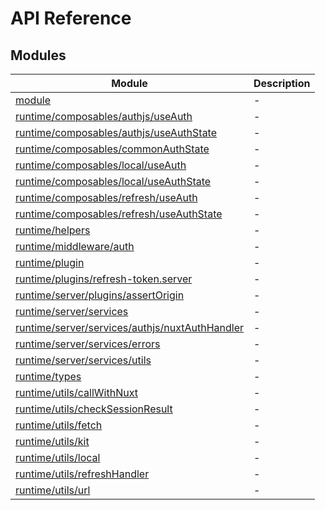 # API Reference

## Modules

| Module | Description |
| ------ | ------ |
| [module](module/index.md) | - |
| [runtime/composables/authjs/useAuth](runtime/composables/authjs/useAuth/index.md) | - |
| [runtime/composables/authjs/useAuthState](runtime/composables/authjs/useAuthState/index.md) | - |
| [runtime/composables/commonAuthState](runtime/composables/commonAuthState/index.md) | - |
| [runtime/composables/local/useAuth](runtime/composables/local/useAuth/index.md) | - |
| [runtime/composables/local/useAuthState](runtime/composables/local/useAuthState/index.md) | - |
| [runtime/composables/refresh/useAuth](runtime/composables/refresh/useAuth/index.md) | - |
| [runtime/composables/refresh/useAuthState](runtime/composables/refresh/useAuthState/index.md) | - |
| [runtime/helpers](runtime/helpers/index.md) | - |
| [runtime/middleware/auth](runtime/middleware/auth/index.md) | - |
| [runtime/plugin](runtime/plugin/index.md) | - |
| [runtime/plugins/refresh-token.server](runtime/plugins/refresh-token.server/index.md) | - |
| [runtime/server/plugins/assertOrigin](runtime/server/plugins/assertOrigin/index.md) | - |
| [runtime/server/services](runtime/server/services/index.md) | - |
| [runtime/server/services/authjs/nuxtAuthHandler](runtime/server/services/authjs/nuxtAuthHandler/index.md) | - |
| [runtime/server/services/errors](runtime/server/services/errors/index.md) | - |
| [runtime/server/services/utils](runtime/server/services/utils/index.md) | - |
| [runtime/types](runtime/types/index.md) | - |
| [runtime/utils/callWithNuxt](runtime/utils/callWithNuxt/index.md) | - |
| [runtime/utils/checkSessionResult](runtime/utils/checkSessionResult/index.md) | - |
| [runtime/utils/fetch](runtime/utils/fetch/index.md) | - |
| [runtime/utils/kit](runtime/utils/kit/index.md) | - |
| [runtime/utils/local](runtime/utils/local/index.md) | - |
| [runtime/utils/refreshHandler](runtime/utils/refreshHandler/index.md) | - |
| [runtime/utils/url](runtime/utils/url/index.md) | - |

